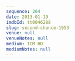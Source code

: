 ```yaml
---
sequence: 264
date: 2013-01-19
imdbId: tt0046288
slug: second-chance-1953
venue: null
venueNotes: null
medium: TCM HD
mediumNotes: null
---
```

